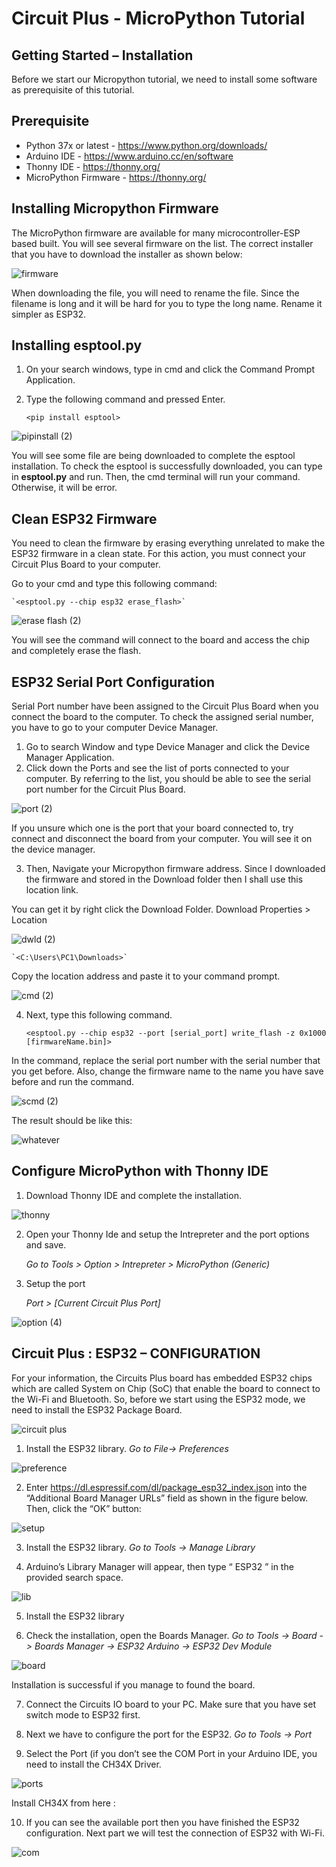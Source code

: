 # Circuit Plus - MicroPython Tutorial

## Getting Started – Installation
Before we start our Micropython tutorial, we need to install some software as prerequisite of this tutorial.

## Prerequisite
* Python 37x or latest - https://www.python.org/downloads/
* Arduino IDE - https://www.arduino.cc/en/software
* Thonny IDE - https://thonny.org/
* MicroPython Firmware - https://thonny.org/

## Installing Micropython Firmware

The MicroPython firmware are available for many microcontroller-ESP based built. You will see several firmware on the list.
The correct installer that you have to download the installer as shown below:

![firmware](https://user-images.githubusercontent.com/60383798/109600424-0f5ca380-7b58-11eb-9ab5-652e7478e719.PNG)
	
When downloading the file, you will need to rename the file. Since the filename is long and it will be hard for you to type the long name. Rename it simpler as ESP32.

## Installing esptool.py
1. On your search windows, type in cmd and click the Command Prompt Application.
2. Type the following command and pressed Enter.

	`<pip install esptool>`
	
![pipinstall (2)](https://user-images.githubusercontent.com/60383798/109600864-db35b280-7b58-11eb-98c9-157813b2f5dc.png)

You will see some file are being downloaded to complete the esptool installation. To check the esptool is successfully downloaded, you can type in **esptool.py** and run. Then, the cmd terminal will run your command. Otherwise, it will be error.

## Clean ESP32 Firmware

You need to clean the firmware by erasing everything unrelated to make the ESP32 firmware in a clean state. For this action, you must connect your Circuit Plus Board to your computer.

Go to your cmd and type this following command:
	
	`<esptool.py --chip esp32 erase_flash>` 

![erase flash (2)](https://user-images.githubusercontent.com/60383798/109601652-3caa5100-7b5a-11eb-8f3c-c038dc2e38d4.jpg)
	
You will see the command will connect to the board and access the chip and completely erase the flash. 

## ESP32 Serial Port Configuration

Serial Port number have been assigned to the Circuit Plus Board when you connect the board to the computer. To check the assigned serial number, you have to go to your computer Device Manager.

1. Go to search Window and type Device Manager and click the Device Manager Application.
2. Click down the Ports and see the list of ports connected to your computer. By referring to the list, you should be able to see the serial port number for the Circuit Plus Board.

![port (2)](https://user-images.githubusercontent.com/60383798/109602672-83e51180-7b5b-11eb-86d0-27728afe80f8.png)

If you unsure which one is the port that your board connected to, try connect and disconnect the board from your computer. You will see it on the device manager.

3. Then, Navigate your Micropython firmware address. Since I downloaded the firmware and stored in the Download folder then I shall use this location link.

You can get it by right click the Download Folder. Download Properties > Location 

![dwld (2)](https://user-images.githubusercontent.com/60383798/109602731-a24b0d00-7b5b-11eb-841f-236e7e7d3b97.png)

	`<C:\Users\PC1\Downloads>` 

Copy the location address and paste it to your command prompt.

![cmd (2)](https://user-images.githubusercontent.com/60383798/109602835-d6263280-7b5b-11eb-8f9c-f0e81b338a41.png)

4. Next, type this following command. 

	`<esptool.py --chip esp32 --port [serial_port] write_flash -z 0x1000 [firmwareName.bin]>` 

In the command, replace the serial port number with the serial number that you get before. Also, change the firmware name to the name you have save before and run the command. 

![scmd (2)](https://user-images.githubusercontent.com/60383798/109602921-01a91d00-7b5c-11eb-917b-b8e2158fbbdd.png)

The result should be like this:

![whatever](https://user-images.githubusercontent.com/60383798/109603069-459c2200-7b5c-11eb-890c-25fcadde8cf6.jpg)

## Configure MicroPython with Thonny IDE

1. Download Thonny IDE and complete the installation.

![thonny](https://user-images.githubusercontent.com/60383798/109602447-0f11d780-7b5b-11eb-865b-8eb7c758483c.png)

2. Open your Thonny Ide and setup the Intrepreter and the port options and save.

	*Go to Tools > Option > Intrepreter > MicroPython (Generic)*
	
3. Setup the port

	*Port > [Current Circuit Plus Port]*

![option (4)](https://user-images.githubusercontent.com/60383798/109603447-c0fdd380-7b5c-11eb-9cf1-e878319ba8e6.png)

## Circuit Plus :  ESP32 – CONFIGURATION

For your information, the Circuits Plus board has embedded ESP32 chips which are called System on Chip (SoC) that enable the board to connect to the Wi-Fi and Bluetooth. So, before we start using the ESP32 mode, we need to install the ESP32 Package Board.

  ![circuit plus](https://user-images.githubusercontent.com/60383798/109613628-61a7bf80-7b6c-11eb-9412-456e704d92fe.png)


1. Install the ESP32 library.  *Go to File-> Preferences*

![preference](https://user-images.githubusercontent.com/60383798/109612718-1e991c80-7b6b-11eb-9595-ad0fad73a013.png)

2. Enter https://dl.espressif.com/dl/package_esp32_index.json into the “Additional Board Manager URLs” field as shown in the figure below. Then, click the “OK” button:

![setup](https://user-images.githubusercontent.com/60383798/109612768-31abec80-7b6b-11eb-96c9-58678d34d3e0.png)

3. Install the ESP32 library. *Go to Tools -> Manage Library*

4. Arduino’s Library Manager will appear, then type “ ESP32 ” in the provided search space.

![lib](https://user-images.githubusercontent.com/60383798/109612871-51431500-7b6b-11eb-941b-b5241723a265.png)

5. Install the ESP32 library

6. Check the installation, open the Boards Manager. *Go to Tools -> Board -> Boards Manager ->  ESP32 Arduino -> ESP32 Dev Module* 

![board](https://user-images.githubusercontent.com/60383798/109612902-6029c780-7b6b-11eb-91d5-e755e3943628.png)

Installation is successful if you manage to found the  board.

7. Connect the Circuits IO board to your PC. Make sure that you have set switch mode to ESP32 first.

8. Next we have to configure the port for the ESP32. *Go to Tools -> Port*

9. Select the Port (if you don’t see the COM Port in your Arduino IDE, you need to install the CH34X Driver.

![ports](https://user-images.githubusercontent.com/60383798/109613007-8bacb200-7b6b-11eb-9458-298ca83a23d7.png)

Install CH34X from here : 

10. If you can see the available port then you have finished the ESP32 configuration. Next part we will test the connection of ESP32 with Wi-Fi.

![com](https://user-images.githubusercontent.com/60383798/109613113-af6ff800-7b6b-11eb-9674-b0f4bedda0cf.png)











